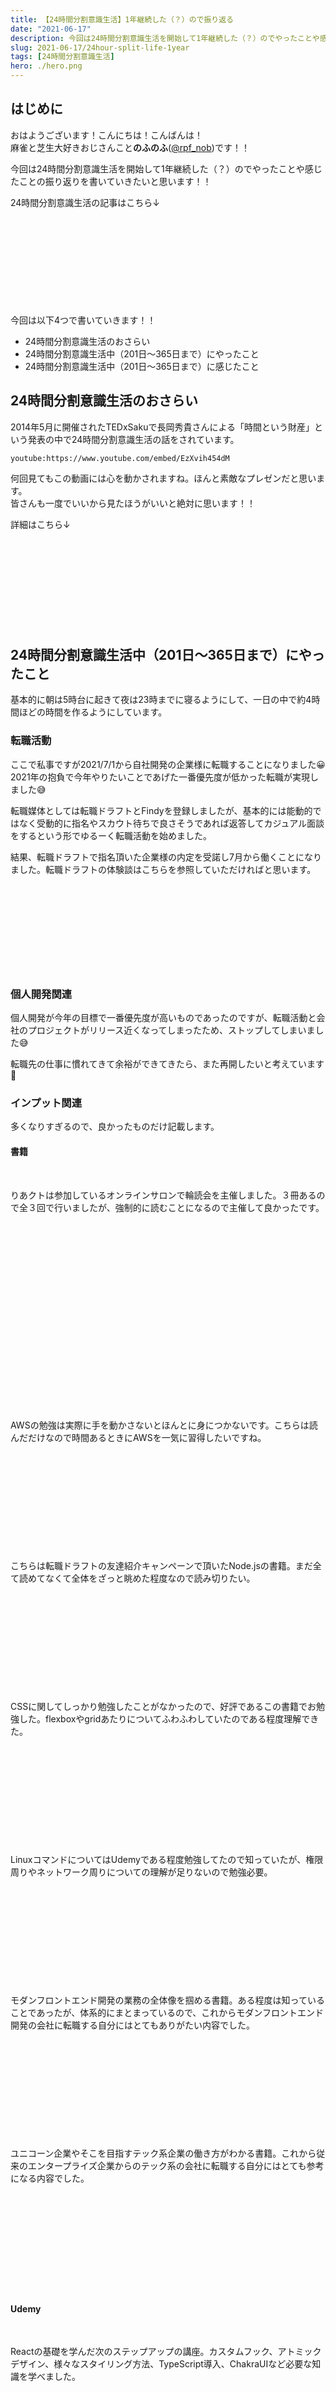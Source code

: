 ```yaml
---
title: 【24時間分割意識生活】1年継続した（？）ので振り返る
date: "2021-06-17"
description: 今回は24時間分割意識生活を開始して1年継続した（？）のでやったことや感じたことの振り返りを書いていきたいと思います！！
slug: 2021-06-17/24hour-split-life-1year
tags: [24時間分割意識生活]
hero: ./hero.png
---
```


## はじめに 

おはようございます！こんにちは！こんばんは！<br>
麻雀と芝生大好きおじさんこと**のふのふ**([@rpf_nob](https://twitter.com/rpf_nob))です！！

今回は24時間分割意識生活を開始して1年継続した（？）のでやったことや感じたことの振り返りを書いていきたいと思います！！

24時間分割意識生活の記事はこちら↓

<div class="iframely-embed"><div class="iframely-responsive" style="height: 140px; padding-bottom: 0;"><a href="https://rpf-noblog.com/tags/24-%25E6%2599%2582%25E9%2596%2593%25E5%2588%2586%25E5%2589%25B2%25E6%2584%258F%25E8%25AD%2598%25E7%2594%259F%25E6%25B4%25BB/" data-iframely-url="//cdn.iframe.ly/aoWazWg"></a></div></div>


今回は以下4つで書いていきます！！

* 24時間分割意識生活のおさらい
* 24時間分割意識生活中（201日～365日まで）にやったこと
* 24時間分割意識生活中（201日～365日まで）に感じたこと

## 24時間分割意識生活のおさらい

2014年5月に開催されたTEDxSakuで長岡秀貴さんによる「時間という財産」という発表の中で24時間分割意識生活の話をされています。

`youtube:https://www.youtube.com/embed/EzXvih454dM`


何回見てもこの動画には心を動かされますね。ほんと素敵なプレゼンだと思います。  
皆さんも一度でいいから見たほうがいいと絶対に思います！！

詳細はこちら↓

<div class="iframely-embed"><div class="iframely-responsive" style="height: 140px; padding-bottom: 0;"><a href="https://rpf-noblog.com/2020-06-11/24hour-split-life-start/" data-iframely-url="//cdn.iframe.ly/BULtMcj?iframe=card-small"></a></div></div>

## 24時間分割意識生活中（201日～365日まで）にやったこと

基本的に朝は5時台に起きて夜は23時までに寝るようにして、一日の中で約4時間ほどの時間を作るようにしています。

### 転職活動

ここで私事ですが2021/7/1から自社開発の企業様に転職することになりました😀
2021年の抱負で今年やりたいことであげた一番優先度が低かった転職が実現しました😅  

転職媒体としては転職ドラフトとFindyを登録しましたが、基本的には能動的ではなく受動的に指名やスカウト待ちで良さそうであれば返答してカジュアル面談をするという形でゆるーく転職活動を始めました。

結果、転職ドラフトで指名頂いた企業様の内定を受諾し7月から働くことになりました。転職ドラフトの体験談はこちらを参照していただければと思います。

<div class="iframely-embed"><div class="iframely-responsive" style="height: 140px; padding-bottom: 0;"><a href="https://rpf-noblog.com/2021-06-07/experiences-job-draft/" data-iframely-url="//cdn.iframe.ly/tZQqVKM?iframe=card-small"></a></div></div>


### 個人開発関連

個人開発が今年の目標で一番優先度が高いものであったのですが、転職活動と会社のプロジェクトがリリース近くなってしまったため、ストップしてしまいました😅

転職先の仕事に慣れてきて余裕ができてきたら、また再開したいと考えています💪

### インプット関連

多くなりすぎるので、良かったものだけ記載します。  

#### 書籍

<br>

りあクトは参加しているオンラインサロンで輪読会を主催しました。３冊あるので全３回で行いましたが、強制的に読むことになるので主催して良かったです。

<div class="iframely-embed"><div class="iframely-responsive" style="padding-bottom: 56.25%;"><a href="https://techbookfest.org/product/5436045076201472?productVariantID=6240785991204864" data-iframely-url="//cdn.iframe.ly/PbIphEm"></a></div></div>

<br>

AWSの勉強は実際に手を動かさないとほんとに身につかないです。こちらは読んだだけなので時間あるときにAWSを一気に習得したいですね。

<div class="iframely-embed"><div class="iframely-responsive" style="height: 140px; padding-bottom: 0;"><a href="https://www.amazon.co.jp/dp/4296105442" data-iframely-url="//cdn.iframe.ly/1rDtjNo?iframe=card-small"></a></div></div>

<br>

こちらは転職ドラフトの友達紹介キャンペーンで頂いたNode.jsの書籍。まだ全て読めてなくて全体をざっと眺めた程度なので読み切りたい。

<div class="iframely-embed"><div class="iframely-responsive" style="height: 140px; padding-bottom: 0;"><a href="https://www.amazon.co.jp/dp/4873119235" data-iframely-url="//cdn.iframe.ly/w190ypx?iframe=card-small"></a></div></div>

<br>

CSSに関してしっかり勉強したことがなかったので、好評であるこの書籍でお勉強した。flexboxやgridあたりについてふわふわしていたのである程度理解できた。

<div class="iframely-embed"><div class="iframely-responsive" style="height: 140px; padding-bottom: 0;"><a href="https://www.amazon.co.jp/dp/4797398892" data-iframely-url="//cdn.iframe.ly/zQsC9GM?iframe=card-small"></a></div></div>

<br>

LinuxコマンドについてはUdemyである程度勉強してたので知っていたが、権限周りやネットワーク周りについての理解が足りないので勉強必要。

<div class="iframely-embed"><div class="iframely-responsive" style="height: 140px; padding-bottom: 0;"><a href="https://www.amazon.co.jp/dp/B00BWCSUYS" data-iframely-url="//cdn.iframe.ly/rdbnHFa?iframe=card-small"></a></div></div>

<br>

モダンフロントエンド開発の業務の全体像を掴める書籍。ある程度は知っていることであったが、体系的にまとまっているので、これからモダンフロントエンド開発の会社に転職する自分にはとてもありがたい内容でした。

<div class="iframely-embed"><div class="iframely-responsive" style="height: 140px; padding-bottom: 0;"><a href="https://www.amazon.co.jp/dp/B08SQQWPDW" data-iframely-url="//cdn.iframe.ly/zirZdz3?iframe=card-small"></a></div></div>

<br>

ユニコーン企業やそこを目指すテック系企業の働き方がわかる書籍。これから従来のエンタープライズ企業からのテック系の会社に転職する自分にはとても参考になる内容でした。

<div class="iframely-embed"><div class="iframely-responsive" style="height: 140px; padding-bottom: 0;"><a href="https://www.amazon.co.jp/dp/4873119464" data-iframely-url="//cdn.iframe.ly/wso7rLF?iframe=card-small"></a></div></div>

<br>

#### Udemy

<br>

Reactの基礎を学んだ次のステップアップの講座。カスタムフック、アトミックデザイン、様々なスタイリング方法、TypeScript導入、ChakraUIなど必要な知識を学べました。

<div class="iframely-embed"><div class="iframely-responsive" style="height: 140px; padding-bottom: 0;"><a href="https://www.udemy.com/course/react_stepup/" data-iframely-url="//cdn.iframe.ly/xW4ppNM?iframe=card-small"></a></div></div>

<br>

WebRTCを使用したビデオ会議システムを開発する講座。視聴しただけでコードを書いていないので、TypeScriptに置き換えて実装したい。

<div class="iframely-embed"><div class="iframely-responsive" style="height: 140px; padding-bottom: 0;"><a href="https://www.udemy.com/course/webrtc-react-firebase/" data-iframely-url="//cdn.iframe.ly/pAfTzK3?iframe=card-small"></a></div></div>

<br>

AWSにNode.jsアプリケーションを構築する講座。こちらも視聴しただけで実際に手を動かしていないので今後AWSを集中的に学ぶ時にやりたい。

<div class="iframely-embed"><div class="iframely-responsive" style="height: 140px; padding-bottom: 0;"><a href="https://www.udemy.com/course/webapplication-on-aws/" data-iframely-url="//cdn.iframe.ly/p9rIJSY?iframe=card-small"></a></div></div>

<br>

ReactNativeをexpoを用いて簡単なニュースアプリを開発する講座。自分がスマホアプリを開発したくなったらReactNativeが第一選択肢になるので興味本位で視聴だけした。続編も購入したので、一気にやりたい。

<div class="iframely-embed"><div class="iframely-responsive" style="height: 140px; padding-bottom: 0;"><a href="https://www.udemy.com/course/react-native-first-step/" data-iframely-url="//cdn.iframe.ly/sKxcnQh?iframe=card-small"></a></div></div>

<br>

React(TypeScript)とFirebaseを用いたTwitterのようなアプリを開発する講座。最後の方にanyで解決してた部分があったので少し残念ですが、FirebaseのFirestoreやStorage周りの知識は得られた。

<div class="iframely-embed"><div class="iframely-responsive" style="height: 140px; padding-bottom: 0;"><a href="https://www.udemy.com/course/firebase-react-hookstypescriptweb/" data-iframely-url="//cdn.iframe.ly/ZQzeELT?iframe=card-small"></a></div></div>

<br>

### アウトプット関連

アウトプットはあんまりできていないです😰  
唯一以下の記事を書いたら、Qiitaの週間トレンド２位までいってLGTMも400を超えました。

<div class="iframely-embed"><div class="iframely-responsive" style="padding-bottom: 52.5%; padding-top: 120px;"><a href="https://qiita.com/rpf-nob/items/6823fb8728754386ef30" data-iframely-url="//cdn.iframe.ly/4SON5gW"></a></div></div>

<br>

## 24時間分割意識生活中（201日～365日まで）に感じたこと

### 分散出社つらい

この期間は会社の出社時間が早番遅番の分散出社が行われていたので、なかなか辛かったです。
基本的に朝は5時台に起きて夜は23時までに寝るようにしていたのですが、早番の時には朝活の時間が少ししかとれないので、夕方帰宅してから夕飯までと夕飯後に時間をとるしかできないので、朝活以外だと娘のカットインが入りやすいため、なかなか難しかったです。

### 娘が幼稚園に通いだして生活が一変

4月から娘が幼稚園に通い始めたことで今までとは生活が一変したので維持するのが大変でした。娘の起床時間も早くなったことで、朝活の時間も短くなったりしたので、時間を確保するのが大変でした。

## まとめ

今回は24時間分割意識生活を開始して1年継続した（？）のでやったことや感じたことの振り返りを書きました！！

個人開発は転職先の仕事に慣れてきて余裕ができてきたら、また再開したいと考えています💪インプットとアウトプットのバランスももっとアウトプットよりにしていきたいですね。あとOSS活動も興味あるので調整したい。

あと、最近朝活も時間が短くなってしまって怠っているので、復活させたいと思います。

## 最後に

みなさんも**24時間分割意識生活**を始めてみませんか？？

朝活をするだけでもいいと思うので、まずは朝活だけでもどうでしょうか？？？

<br>
<br>

最後まで見ていただきありがとうございました！！！！！  
この記事が良かったと思ったらSHAREしていただけると泣いて喜びます🤣
